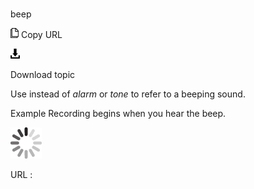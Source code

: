 # 

beep

![Copy URL](media/beep/Copy.png)
Copy URL

![Download](media/beep/Download.png)

Download topic

Use instead of *alarm* or *tone* to refer to a beeping sound.

Example Recording begins when you hear the beep.

![In progress](media/beep/activity-large.gif)

URL :
